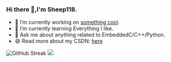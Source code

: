 ### Hi there 👋,I'm Sheep118.

- 🔭 I’m currently working on <!--LATEST_REPO-->[something cool](https://github.com/Sheep118/LanQiaoEmbed)<!--LATEST_REPO-->.
- 🌱 I’m currently learning Everything I like.
- 💬 Ask me about anything related to EmbeddedC/C++/Python.
- 😄 Read more about my CSDN: [here](https://blog.csdn.net/weixin_51915497?type=blog)

![GitHub Streak](https://streak-stats.demolab.com/?user=Sheep118&card_width=400&theme=ambient_gradient)
![](https://github-readme-stats.vercel.app/api?username=Sheep118&show_icons=true&theme=ambient_gradient&card_width=400)

<!--
**Sheep118/Sheep118** is a ✨ _special_ ✨ repository because its `README.md` (this file) appears on your GitHub profile.

Here are some ideas to get you started:

- 🔭 I’m currently working on ...
- 🌱 I’m currently learning ...
- 👯 I’m looking to collaborate on ...
- 🤔 I’m looking for help with ...
- 💬 Ask me about ...
- 📫 How to reach me: ...
- 😄 Pronouns: ...
- ⚡ Fun fact: ...
-->
